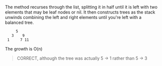 
The method recurses through the list, splitting it in half until it is left
with two elements that may be leaf nodes or nil. It then constructs trees as
the stack unwinds combining the left and right elements until you're left with
a balanced tree.

         5
       3    9
     1     7 11
     
The growth is O(n)

> CORRECT, although the tree was actually 5 -> 1 rather than 5 -> 3 